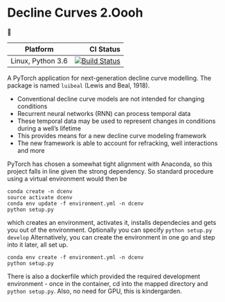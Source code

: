 # Decline Curves 2.Oooh

:construction:


Platform | CI Status 
---------|-------------:
Linux, Python 3.6 | [![Build Status](https://travis-ci.org/plang85/decline_curves_2pointOooh.svg?branch=master)](https://travis-ci.org/plang85/decline_curves_2pointOooh) 


A PyTorch application for next-generation decline curve modelling. The package is named `luibeal` (Lewis and Beal, 1918).

- Conventional decline curve models are not intended for changing conditions
- Recurrent neural networks (RNN) can process temporal data
- These temporal data may be used to represent changes in conditions during a well’s lifetime
- This provides means for a new decline curve modeling framework
- The new framework is able to account for refracking, well interactions and more

PyTorch has chosen a somewhat tight alignment with Anaconda, so this project falls in line given the strong dependency. So standard procedure using a virtual environment would then be
```
conda create -n dcenv
source activate dcenv
conda env update -f environment.yml -n dcenv
python setup.py
```
which creates an environment, activates it, installs dependecies and gets you out of the environment. Optionally you can specify `python setup.py develop` Alternatively, you can create the environment in one go and step into it later, all set up.
```
conda env create -f environment.yml -n dcenv
python setup.py
```
There is also a dockerfile which provided the required development environment - once in the container, cd into the mapped directory and `python setup.py`. Also, no need for GPU, this is kindergarden.
